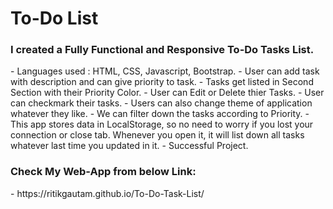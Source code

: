 <h1>To-Do List</h1>

<h3>I created a Fully Functional and Responsive To-Do Tasks List.</h3>
   - Languages used : HTML, CSS, Javascript, Bootstrap.
   - User can add task with description and can give priority to task.
   - Tasks get listed in Second Section with their Priority Color.
   - User can Edit or Delete thier Tasks.
   - User can checkmark their tasks.
   - Users can also change theme of application whatever they like.
   - We can filter down the tasks according to Priority.
   - This app stores data in LocalStorage, so no need to worry if you lost your connection or close tab. Whenever you open it, it will list down all tasks whatever last               time you updated in it.
   - Successful Project.

<h3>Check My Web-App from below Link:</h3>
   - https://ritikgautam.github.io/To-Do-Task-List/
